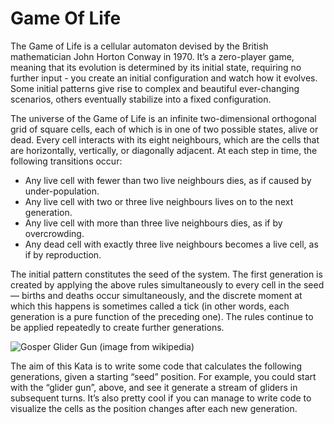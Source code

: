 Game Of Life
============
The Game of Life is a cellular automaton devised by the British mathematician John Horton Conway in 1970. It’s a zero-player game, meaning that its evolution is determined by its initial state, requiring no further input - you create an initial configuration and watch how it evolves. Some initial patterns give rise to complex and beautiful ever-changing scenarios, others eventually stabilize into a fixed configuration.

The universe of the Game of Life is an infinite two-dimensional orthogonal grid of square cells, each of which is in one of two possible states, alive or dead. Every cell interacts with its eight neighbours, which are the cells that are horizontally, vertically, or diagonally adjacent. At each step in time, the following transitions occur:

* Any live cell with fewer than two live neighbours dies, as if caused by under-population.
* Any live cell with two or three live neighbours lives on to the next generation.
* Any live cell with more than three live neighbours dies, as if by overcrowding.
* Any dead cell with exactly three live neighbours becomes a live cell, as if by reproduction.

The initial pattern constitutes the seed of the system. The first generation is created by applying the above rules simultaneously to every cell in the seed — births and deaths occur simultaneously, and the discrete moment at which this happens is sometimes called a tick (in other words, each generation is a pure function of the preceding one). The rules continue to be applied repeatedly to create further generations.

![Gosper Glider Gun (image from wikipedia)](http://upload.wikimedia.org/wikipedia/commons/thumb/e/e0/Game_of_life_glider_gun.svg/610px-Game_of_life_glider_gun.svg.png)

The aim of this Kata is to write some code that calculates the following generations, given a starting “seed” position. For example, you could start with the “glider gun”, above, and see it generate a stream of gliders in subsequent turns. It’s also pretty cool if you can manage to write code to visualize the cells as the position changes after each new generation.
